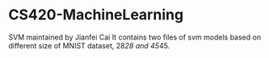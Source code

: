 # CS420-MachineLearning
SVM maintained by Jianfei Cai
It contains two files of svm models based on different size of MNIST dataset, 28*28 and 45*45.
